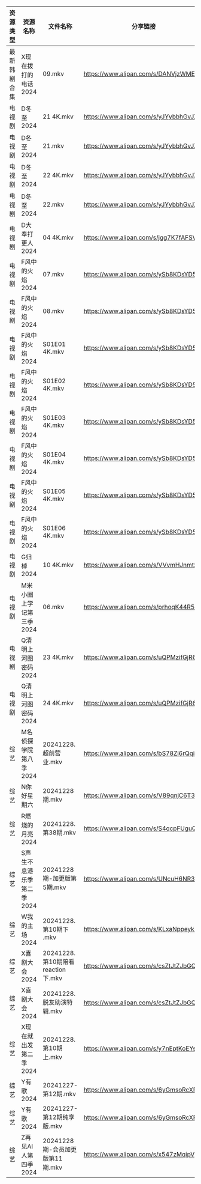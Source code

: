 | 资源类型   | 资源名称            | 文件名称                         | 分享链接                                 | 更新时间                |
| ------ | --------------- | ---------------------------- | ------------------------------------ | ------------------- |
| 最新韩剧合集 | X现在拨打的电话2024    | 09.mkv                       | https://www.alipan.com/s/DANVjzWMEL4 | 2024-12-28 00:06:27 |
| 电视剧    | D冬至2024         | 21 4K.mkv                    | https://www.alipan.com/s/yJYybbhGvJX | 2024-12-28 21:05:16 |
| 电视剧    | D冬至2024         | 21.mkv                       | https://www.alipan.com/s/yJYybbhGvJX | 2024-12-28 20:05:16 |
| 电视剧    | D冬至2024         | 22 4K.mkv                    | https://www.alipan.com/s/yJYybbhGvJX | 2024-12-28 21:05:16 |
| 电视剧    | D冬至2024         | 22.mkv                       | https://www.alipan.com/s/yJYybbhGvJX | 2024-12-28 20:05:16 |
| 电视剧    | D大奉打更人2024      | 04 4K.mkv                    | https://www.alipan.com/s/jgg7K7fAFSV | 2024-12-28 22:05:18 |
| 电视剧    | F风中的火焰2024      | 07.mkv                       | https://www.alipan.com/s/ySb8KDsYD5R | 2024-12-28 21:30:07 |
| 电视剧    | F风中的火焰2024      | 08.mkv                       | https://www.alipan.com/s/ySb8KDsYD5R | 2024-12-28 21:30:07 |
| 电视剧    | F风中的火焰2024      | S01E01 4K.mkv                | https://www.alipan.com/s/ySb8KDsYD5R | 2024-12-28 21:30:06 |
| 电视剧    | F风中的火焰2024      | S01E02 4K.mkv                | https://www.alipan.com/s/ySb8KDsYD5R | 2024-12-28 21:30:06 |
| 电视剧    | F风中的火焰2024      | S01E03 4K.mkv                | https://www.alipan.com/s/ySb8KDsYD5R | 2024-12-28 21:30:06 |
| 电视剧    | F风中的火焰2024      | S01E04 4K.mkv                | https://www.alipan.com/s/ySb8KDsYD5R | 2024-12-28 21:30:06 |
| 电视剧    | F风中的火焰2024      | S01E05 4K.mkv                | https://www.alipan.com/s/ySb8KDsYD5R | 2024-12-28 21:30:05 |
| 电视剧    | F风中的火焰2024      | S01E06 4K.mkv                | https://www.alipan.com/s/ySb8KDsYD5R | 2024-12-28 21:30:05 |
| 电视剧    | G归棹2024         | 10 4K.mkv                    | https://www.alipan.com/s/VVvmHJnmtxN | 2024-12-28 14:05:19 |
| 电视剧    | M米小圈上学记第三季2024  | 06.mkv                       | https://www.alipan.com/s/prhoqK44R5c | 2024-12-28 19:05:56 |
| 电视剧    | Q清明上河图密码2024    | 23 4K.mkv                    | https://www.alipan.com/s/uQPMzifGjR6 | 2024-12-28 00:06:05 |
| 电视剧    | Q清明上河图密码2024    | 24 4K.mkv                    | https://www.alipan.com/s/uQPMzifGjR6 | 2024-12-28 00:06:05 |
| 综艺     | M名侦探学院第八季2024   | 20241228.超前营业.mkv            | https://www.alipan.com/s/bS78Zi6rQqi | 2024-12-28 14:07:06 |
| 综艺     | N你好星期六          | 20241228期.mkv                | https://www.alipan.com/s/V89qnjC6T3z | 2024-12-28 21:07:41 |
| 综艺     | R燃烧的月亮2024      | 20241228.第38期.mkv            | https://www.alipan.com/s/S4qcpFUguQa | 2024-12-28 14:07:45 |
| 综艺     | S声生不息港乐季第二季2024 | 20241228期-加更版第5期.mkv         | https://www.alipan.com/s/UNcuH6NR3w3 | 2024-12-28 14:07:50 |
| 综艺     | W我的主场2024       | 20241228.第10期下 .mkv          | https://www.alipan.com/s/KLxaNppeykr | 2024-12-28 14:08:16 |
| 综艺     | X喜剧大会2024       | 20241228.第10期陪看reaction下.mkv | https://www.alipan.com/s/csZtJtZJbGQ | 2024-12-28 14:08:22 |
| 综艺     | X喜剧大会2024       | 20241228.脱友助演特辑.mkv          | https://www.alipan.com/s/csZtJtZJbGQ | 2024-12-28 14:08:22 |
| 综艺     | X现在就出发第二季2024   | 20241228.第10期上.mkv           | https://www.alipan.com/s/y7nEptKoEYs | 2024-12-28 14:08:25 |
| 综艺     | Y有歌2024         | 20241227-第12期.mkv            | https://www.alipan.com/s/6yGmsoRcXPy | 2024-12-28 00:08:30 |
| 综艺     | Y有歌2024         | 20241227-第12期纯享版.mkv         | https://www.alipan.com/s/6yGmsoRcXPy | 2024-12-28 00:08:29 |
| 综艺     | Z再见AI人第四季2024   | 20241228期-会员加更版第11期.mkv      | https://www.alipan.com/s/x547zMqipVp | 2024-12-28 14:08:33 |
